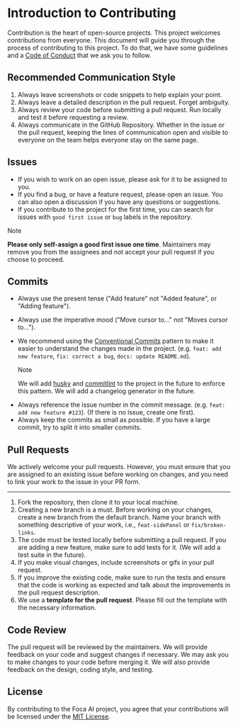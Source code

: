 # Introduction to Contributing

Contribution is the heart of open-source projects. This project welcomes contributions from everyone. This document will guide you through the process of contributing to this project. To do that, we have some guidelines and a [Code of Conduct](./CODE_OF_CONDUCT.md) that we ask you to follow.

## Recommended Communication Style

1. Always leave screenshots or code snippets to help explain your point.
2. Always leave a detailed description in the pull request. Forget ambiguity.
3. Always review your code before submitting a pull request. Run locally and test it before requesting a review.
4. Always communicate in the GitHub Repository. Whether in the issue or the pull request, keeping the lines of communication open and visible to everyone on the team helps everyone stay on the same page.

## Issues

* If you wish to work on an open issue, please ask for it to be assigned to you.
* If you find a bug, or have a feature request, please open an issue. You can also open a discussion if you have any questions or suggestions.
* If you contribute to the project for the first time, you can search for issues with `good first issue` or `bug` labels in the repository.
>[!NOTE]
> **Please only self-assign a good first issue one time**.
> Maintainers may remove you from the assignees and not accept your pull request if you choose to proceed.

## Commits

* Always use the present tense ("Add feature" not "Added feature", or "Adding feature").
* Always use the imperative mood ("Move cursor to..." not "Moves cursor to...").
* We recommend using the [Conventional Commits][commitsGuidelinesLink] pattern to make it easier to understand the changes made in the project. (e.g. `feat: add new feature`, `fix: correct a bug`, `docs: update README.md`).

  >[!NOTE]
  > We will add [husky][huskyReference] and [commitlint][commitlintReference] to the project in the future to enforce this pattern.
  > We will add a changelog generator in the future.

[commitlintReference]: https://commitlint.js.org/
[huskyReference]: https://typicode.github.io/husky/
[commitsGuidelinesLink]: https://www.conventionalcommits.org/en/v1.0.0/

* Always reference the issue number in the commit message. (e.g. `feat: add new feature #123`). (If there is no issue, create one first).
* Always keep the commits as small as possible. If you have a large commit, try to split it into smaller commits.

## Pull Requests

We actively welcome your pull requests. However, you must ensure that you are assigned to an existing issue before working on changes, and you need to link your work to the issue in your PR form.

---
1. Fork the repository, then clone it to your local machine.
2. Creating a new branch is a must. Before working on your changes, create a new branch from the default branch. Name your branch with something descriptive of your work, i.e., `feat-sidePanel` or `fix/broken-links`.
3. The code must be tested locally before submitting a pull request. If you are adding a new feature, make sure to add tests for it. (We will add a test suite in the future).
4. If you make visual changes, include screenshots or gifs in your pull request.
5. If you improve the existing code, make sure to run the tests and ensure that the code is working as expected and talk about the improvements in the pull request description.
6. We use a **template for the pull request**. Please fill out the template with the necessary information.

## Code Review

The pull request will be reviewed by the maintainers. We will provide feedback on your code and suggest changes if necessary. We may ask you to make changes to your code before merging it. We will also provide feedback on the design, coding style, and testing.

## License

By contributing to the Foca AI project, you agree that your contributions will be licensed under the [MIT License](../LICENSE).